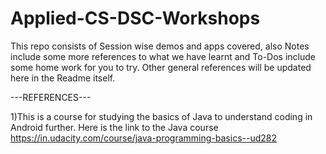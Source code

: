 # Applied-CS-DSC-Workshops
This repo consists of Session wise demos and apps covered, also Notes include some more references to what we have learnt and To-Dos include some home work for  you to try. Other general references will be updated here in the Readme itself.


---REFERENCES---

1)This is a  course for studying the basics of Java to understand coding in Android further.
Here is the link to the Java course
https://in.udacity.com/course/java-programming-basics--ud282
